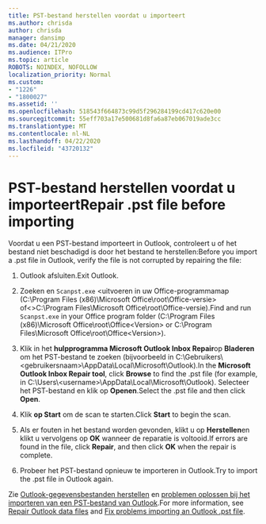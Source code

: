 ```yaml
---
title: PST-bestand herstellen voordat u importeert
ms.author: chrisda
author: chrisda
manager: dansimp
ms.date: 04/21/2020
ms.audience: ITPro
ms.topic: article
ROBOTS: NOINDEX, NOFOLLOW
localization_priority: Normal
ms.custom:
- "1226"
- "1800027"
ms.assetid: ''
ms.openlocfilehash: 518543f664873c99d5f296284199cd417c620e00
ms.sourcegitcommit: 55eff703a17e500681d8fa6a87eb067019ade3cc
ms.translationtype: MT
ms.contentlocale: nl-NL
ms.lasthandoff: 04/22/2020
ms.locfileid: "43720132"
---
```

# <a name="repair-pst-file-before-importing"></a><span data-ttu-id="06c30-102">PST-bestand herstellen voordat u importeert</span><span class="sxs-lookup"><span data-stu-id="06c30-102">Repair .pst file before importing</span></span>

<span data-ttu-id="06c30-103">Voordat u een PST-bestand importeert in Outlook, controleert u of het bestand niet beschadigd is door het bestand te herstellen:</span><span class="sxs-lookup"><span data-stu-id="06c30-103">Before you import a .pst file in Outlook, verify the file is not corrupted by repairing the file:</span></span>

1. <span data-ttu-id="06c30-104">Outlook afsluiten.</span><span class="sxs-lookup"><span data-stu-id="06c30-104">Exit Outlook.</span></span>

2. <span data-ttu-id="06c30-105">Zoeken en `Scanpst.exe` \<uitvoeren in uw Office-programmamap (C:\Program Files (x86)\Microsoft Office\root\Office-versie\> of\<\>C:\Program Files\Microsoft Office\root\Office-versie).</span><span class="sxs-lookup"><span data-stu-id="06c30-105">Find and run `Scanpst.exe` in your Office program folder (C:\Program Files (x86)\Microsoft Office\root\Office\<Version\> or C:\Program Files\Microsoft Office\root\Office\<Version\>).</span></span>

3. <span data-ttu-id="06c30-106">Klik in het **hulpprogramma Microsoft Outlook Inbox Repair**op **Bladeren** om het PST-bestand te zoeken (bijvoorbeeld in C:\Gebruikers\\<gebruikersnaam\>\AppData\Local\Microsoft\Outlook).</span><span class="sxs-lookup"><span data-stu-id="06c30-106">In the **Microsoft Outlook Inbox Repair tool**, click **Browse** to find the .pst file (for example, in C:\Users\\<username\>\AppData\Local\Microsoft\Outlook).</span></span> <span data-ttu-id="06c30-107">Selecteer het PST-bestand en klik op **Openen**.</span><span class="sxs-lookup"><span data-stu-id="06c30-107">Select the .pst file and then click **Open**.</span></span>

4. <span data-ttu-id="06c30-108">Klik **op Start** om de scan te starten.</span><span class="sxs-lookup"><span data-stu-id="06c30-108">Click **Start** to begin the scan.</span></span>

5. <span data-ttu-id="06c30-109">Als er fouten in het bestand worden gevonden, klikt u op **Herstellen**en klikt u vervolgens op **OK** wanneer de reparatie is voltooid.</span><span class="sxs-lookup"><span data-stu-id="06c30-109">If errors are found in the file, click **Repair**, and then click **OK** when the repair is complete.</span></span>

6. <span data-ttu-id="06c30-110">Probeer het PST-bestand opnieuw te importeren in Outlook.</span><span class="sxs-lookup"><span data-stu-id="06c30-110">Try to import the .pst file in Outlook again.</span></span>

<span data-ttu-id="06c30-111">Zie [Outlook-gegevensbestanden herstellen](https://support.office.com/article/25663bc3-11ec-4412-86c4-60458afc5253) en [problemen oplossen bij het importeren van een PST-bestand van Outlook](https://support.office.com/article/2d2e50dc-5c36-4ab2-ab50-f1be733b3d6e).</span><span class="sxs-lookup"><span data-stu-id="06c30-111">For more information, see [Repair Outlook data files](https://support.office.com/article/25663bc3-11ec-4412-86c4-60458afc5253) and [Fix problems importing an Outlook .pst file](https://support.office.com/article/2d2e50dc-5c36-4ab2-ab50-f1be733b3d6e).</span></span>
